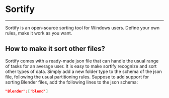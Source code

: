 # Sortify
---
Sortify is an open-source sorting tool for Windows users. Define your own rules, make it work as you want.

## How to make it sort other files?

Sortify comes with a ready-made json file that can handle the usual range of tasks for an average user. 
It is easy to make sortify recognize and sort other types of data.  Simply add a new folder type to the schema of the json file, following the usual partitioning rules. Suppose to add support for sorting Blender files, add the following lines to the json schema:

```json
"Blender":['blend']
```

